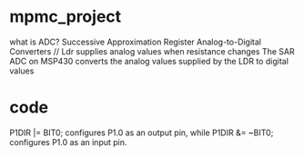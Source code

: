 # mpmc_project
what is ADC?
Successive Approximation Register Analog-to-Digital Converters
//
Ldr supplies analog values when resistance changes 
The SAR ADC on MSP430 converts the analog values supplied by the LDR to digital values

# code
P1DIR |= BIT0; configures P1.0 as an output pin,
while P1DIR &= ~BIT0; configures P1.0 as an input pin.
